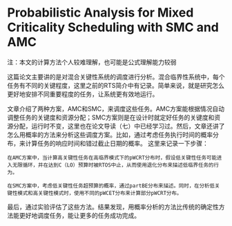 # Probabilistic Analysis for Mixed Criticality Scheduling with SMC and AMC

注：本文的计算方法个人较难理解，也可能是公式理解能力较弱



这篇论文主要讲的是对混合关键性系统的调度进行分析。混合临界性系统中，每个任务有不同的关键程度，这里之前的RTS简介中有记录。简单来说，就是研究怎么更好地安排不同重要程度的任务，让系统更有效地运行。

文章介绍了两种方案，AMC和SMC，来调度这些任务。AMC方案能根据情况自动调整任务的关键度和资源分配；SMC方案则是在设计时就定好任务的关键度和资源分配，运行时不变，这里也在论文导读（七）中已经学习过。然后，文章还讲了怎么用概率的方法来分析这些调度方案。比如，通过考虑任务执行时间的概率分布，来计算任务的响应时间和错过截止日期的概率。
这里来记录一下步骤：

```
在AMC方案中，当计算高关键性任务在高临界模式下的pWCRT分布时，假设低关键性任务可能进入无限循环，并在达到C（LO）预算时被RTOS中止，从而使用退化分布来描述低临界任务的行为。
```

```
在SMC方案中，考虑低关键性任务超预算的概率，通过partBE分布来描述。同时，在分析低关键性模式和高关键性模式时，使用不同的pWCET分布来计算部分pWCRT分布。
```

最后，通过实验评估了这些方法。结果发现，用概率分析的方法比传统的确定性方法能更好地调度任务，能让更多的任务成功完成。


